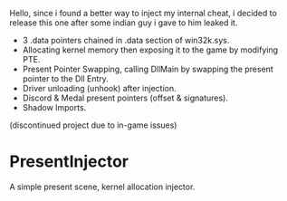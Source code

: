 Hello, since i found a better way to inject my internal cheat, i decided to release this one after some indian guy i gave to him leaked it.

 - 3 .data pointers chained in .data section of win32k.sys.
 - Allocating kernel memory then exposing it to the game by modifying PTE.
 - Present Pointer Swapping, calling DllMain by swapping the present pointer to the Dll Entry.
 - Driver unloading (unhook) after injection.
 - Discord & Medal present pointers (offset & signatures).
 - Shadow Imports.

(discontinued project due to in-game issues)

# PresentInjector
A simple present scene, kernel allocation injector.
